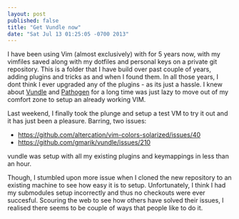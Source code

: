 ```yaml
---
layout: post
published: false
title: "Get Vundle now"
date: "Sat Jul 13 01:25:05 -0700 2013"
---
```


I have been using Vim (almost exclusively) with for 5 years now, with my
vimfiles saved along with my dotfiles and personal keys on a private git
repository. This is a folder that I have build over past couple of years, adding
plugins and tricks as and when I found them. In all those years,
I dont think I ever upgraded any of the plugins - as its just a hassle. I knew
about [Vundle](https://github.com/gmarik/vundle) and
[Pathogen](https://github.com/tpope/vim-pathogen) for a long time was just lazy
to move out of my comfort zone to setup an already working VIM.

Last weekend, I finally took the plunge and setup a test VM to try it out and it
has just been a pleasure. Barring, two issues:

* https://github.com/altercation/vim-colors-solarized/issues/40
* https://github.com/gmarik/vundle/issues/210

vundle was setup with all my existing plugins and keymappings in less than an
hour.

Though, I stumbled upon more issue when I cloned the new repository to an
existing machine to see how easy it is to setup. Unfortunately, I think I had my
submodules setup incorrectly and thus no checkouts were ever succesful. Scouring
the web to see how others have solved their issues, I realised there seems to be
couple of ways that people like to do it.






